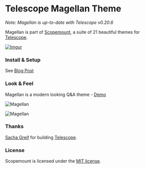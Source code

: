 # Telescope Magellan Theme

*Note: Magellan is up-to-date with Telescope v0.20.6*

Magellan is part of [Scopemount](http://scopemount.startrack.io), a suite of 21 beautiful themes for [Telescope](http://www.telescopeapp.org/).

[![Imgur](http://i.imgur.com/8yYLXiY.jpg)](http://scopemount.startrack.io)

### Install & Setup

See [Blog Post](http://blog.startrack.io/scopemount-theme-magellan/)

### Look & Feel

Magellan is a modern looking Q&A theme - [Demo](http://sm-magellan.meteor.com/)

![Magellan]()

![Magellan]()

### Thanks

[Sacha Greif](https://github.com/SachaG) for building [Telescope](https://github.com/TelescopeJS/Telescope).

### License

Scopemount is licensed under the [MIT license](http://opensource.org/licenses/MIT).
